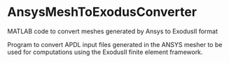 # AnsysMeshToExodusConverter
MATLAB code to convert meshes generated by Ansys to ExodusII format

Program to convert APDL input files generated in the ANSYS mesher to be used
for computations using the ExodusII finite element framework.
